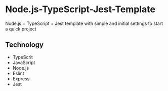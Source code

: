 # Node.js-TypeScript-Jest-Template

Node.js + TypeScript + Jest template with simple and initial settings to start a quick project

## Technology
- TypeScrit
- JavaScript
- Node.js
- Eslint 
- Express
- Jest
